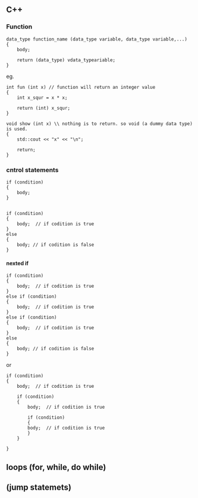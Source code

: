 ## C++


### Function
```
data_type function_name (data_type variable, data_type variable,...)
{
    body;

    return (data_type) vdata_typeariable;
}
```
eg. 
```
int fun (int x) // function will return an integer value
{
    int x_squr = x * x;

    return (int) x_squr;
}
```
```
void show (int x) \\ nothing is to return. so void (a dummy data type) is used. 
{
    std::cout << "x" << "\n";

    return;
}
```

### cntrol statements

```
if (condition)
{
    body;    
}
```
```

if (condition)
{
    body;  // if codition is true
}
else
{
    body; // if codition is false
}
```

#### nexted if
```
if (condition)
{
    body;  // if codition is true
}
else if (condition)
{
    body;  // if codition is true
}
else if (condition)
{
    body;  // if codition is true
}
else
{
    body; // if codition is false
}
```

or
``` 
if (condition)
{
    body;  // if codition is true
    
    if (condition)
    {
        body;  // if codition is true
        
        if (condition)
        {
        body;  // if codition is true
        }
    }

}
```

## loops (for, while, do while)

## (jump statemets)
